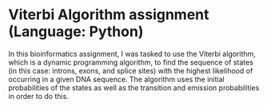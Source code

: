 # Viterbi Algorithm assignment (Language: Python)

In this bioinformatics assignment, I was tasked to use the Viterbi algorithm, which is a dynamic programming algorithm, to find the sequence of states (in this case: introns, exons, and splice sites) with the highest likelihood of occurring in a given DNA sequence.  The algorithm uses the initial probabilities of the states as well as the transition and emission probabilities in order to do this. 
